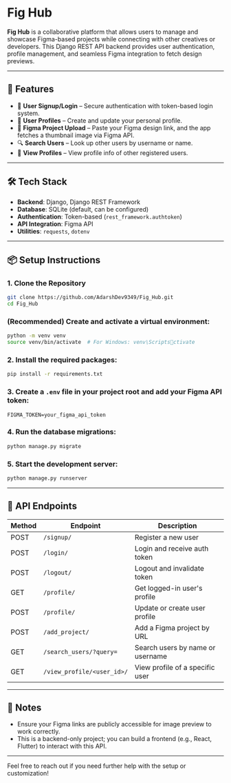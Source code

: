 
# Fig Hub

**Fig Hub** is a collaborative platform that allows users to manage and showcase Figma-based projects while connecting with other creatives or developers. This Django REST API backend provides user authentication, profile management, and seamless Figma integration to fetch design previews.

---

## 🚀 Features

- 🔐 **User Signup/Login** – Secure authentication with token-based login system.
- 👤 **User Profiles** – Create and update your personal profile.
- 🎨 **Figma Project Upload** – Paste your Figma design link, and the app fetches a thumbnail image via Figma API.
- 🔍 **Search Users** – Look up other users by username or name.
- 📁 **View Profiles** – View profile info of other registered users.

---

## 🛠 Tech Stack

- **Backend**: Django, Django REST Framework  
- **Database**: SQLite (default, can be configured)  
- **Authentication**: Token-based (`rest_framework.authtoken`)  
- **API Integration**: Figma API  
- **Utilities**: `requests`, `dotenv`

---

## 📦 Setup Instructions

### 1. Clone the Repository

```bash
git clone https://github.com/AdarshDev9349/Fig_Hub.git
cd Fig_Hub
```

### (Recommended) Create and activate a virtual environment:

```bash
python -m venv venv
source venv/bin/activate  # For Windows: venv\Scriptsctivate
```

### 2. Install the required packages:

```bash
pip install -r requirements.txt
```

### 3. Create a `.env` file in your project root and add your Figma API token:

```env
FIGMA_TOKEN=your_figma_api_token
```

### 4. Run the database migrations:

```bash
python manage.py migrate
```

### 5. Start the development server:

```bash
python manage.py runserver
```

---

## 🔄 API Endpoints

| Method | Endpoint                   | Description                          |
|--------|----------------------------|--------------------------------------|
| POST   | `/signup/`                 | Register a new user                 |
| POST   | `/login/`                  | Login and receive auth token        |
| POST   | `/logout/`                 | Logout and invalidate token         |
| GET    | `/profile/`                | Get logged-in user's profile        |
| POST   | `/profile/`                | Update or create user profile       |
| POST   | `/add_project/`            | Add a Figma project by URL          |
| GET    | `/search_users/?query=`    | Search users by name or username    |
| GET    | `/view_profile/<user_id>/` | View profile of a specific user     |

---

## 📌 Notes

- Ensure your Figma links are publicly accessible for image preview to work correctly.
- This is a backend-only project; you can build a frontend (e.g., React, Flutter) to interact with this API.

--- 

Feel free to reach out if you need further help with the setup or customization!

